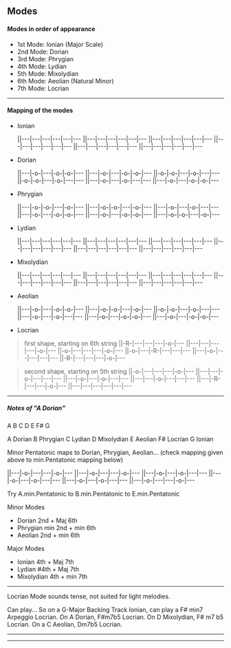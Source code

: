 ## Modes

#### Modes in order of appearance

* 1st Mode: Ionian (Major Scale)
* 2nd Mode: Dorian
* 3rd Mode: Phrygian
* 4th Mode: Lydian
* 5th Mode: Mixolydian
* 6th Mode: Aeolian (Natural Minor)
* 7th Mode: Locrian

---

#### Mapping of the modes

* Ionian

  ||---|---|---|---|---|---
  ||---|---|---|---|---|---
  ||---|---|---|---|---|---
  ||---|---|---|---|---|---
  ||---|---|---|---|---|---
  ||---|---|---|---|---|---


* Dorian

  ||---|-o-|---|-o-|-o-|---
  ||---|-o-|---|-o-|-o-|---
  ||-o-|-o-|---|-o-|---|---
  ||-o-|-o-|---|-o-|---|---
  ||---|-o-|---|-o-|---|---
  ||---|-o-|---|-o-|-o-|---


* Phrygian

  ||---|-o-|-o-|---|-o-|---
  ||---|-o-|-o-|---|-o-|---
  ||---|-o-|---|-o-|---|---
  ||---|-o-|---|-o-|-o-|---
  ||---|-o-|---|-o-|-o-|---
  ||---|-o-|-o-|---|-o-|---


* Lydian

  ||---|---|---|---|---|---
  ||---|---|---|---|---|---
  ||---|---|---|---|---|---
  ||---|---|---|---|---|---
  ||---|---|---|---|---|---
  ||---|---|---|---|---|---


* Mixolydian

  ||---|---|---|---|---|---
  ||---|---|---|---|---|---
  ||---|---|---|---|---|---
  ||---|---|---|---|---|---
  ||---|---|---|---|---|---
  ||---|---|---|---|---|---


* Aeolian

  ||---|-o-|---|-o-|-o-|---
  ||---|-o-|-o-|---|-o-|---
  ||-o-|-o-|---|-o-|---|---
  ||---|-o-|---|-o-|---|---
  ||---|-o-|---|-o-|-o-|---
  ||---|-o-|---|-o-|-o-|---


* Locrian

> first shape, starting on 6th string
  ||-R-|---|---|---|-o-|---
  ||---|---|---|---|-o-|---
  ||-o-|---|---|---|-o-|---
  ||-o-|---|-R-|---|---|---
  ||---|-o-|---|---|---|---
  ||-R-|---|---|---|-o-|---

> second shape, starting on 5th string
  ||-o-|---|---|---|-o-|---
  ||---|---|-o-|---|---|---
  ||---|-o-|---|-o-|---|---
  ||---|---|-o-|---|---|---
  ||---|-R-|---|---|-o-|---
  ||---|---|---|---|---|---


---

##### Notes of "A Dorian"

A B C D E F# G

A  Dorian
B  Phrygian
C  Lydian
D  Mixolydian
E  Aeolian
F# Locrian
G  Ionian

Minor Pentatonic maps to Dorian, Phrygian, Aeolian... (check mapping given above to min.Pentatonic mapping below)

  ||---|-o-|---|---|-o-|---
  ||---|-o-|---|---|-o-|---
  ||---|-o-|---|-o-|---|---
  ||---|-o-|---|-o-|---|---
  ||---|-o-|---|-o-|---|---
  ||---|-o-|---|---|-o-|---

Try A.min.Pentatonic to B.min.Pentatonic to E.min.Pentatonic

Minor Modes
* Dorian 2nd + Maj 6th
* Phrygian min 2nd + min 6th
* Aeolian 2nd + min 6th

Major Modes
* Ionian 4th + Maj 7th
* Lydian #4th + Maj 7th
* Mixolydian 4th + min 7th

---

Locrian Mode sounds tense, not suited for light melodies.

Can play...
So on a G-Major Backing Track Ionian, can play a F# min7 Arpeggio Locrian.
On A Dorian, F#m7b5 Locrian.
On D Mixolydian, F# m7 b5 Locrian.
On a C Aeolian, Dm7b5 Locrian.

---
---

